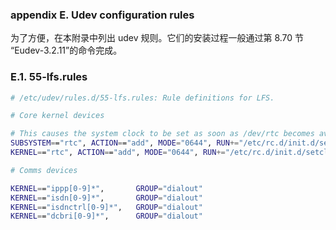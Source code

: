 
### appendix E. Udev configuration rules

为了方便，在本附录中列出 udev 规则。它们的安装过程一般通过第 8.70 节 “Eudev-3.2.11”的命令完成。

### E.1. 55-lfs.rules

```bash
# /etc/udev/rules.d/55-lfs.rules: Rule definitions for LFS.

# Core kernel devices

# This causes the system clock to be set as soon as /dev/rtc becomes available.
SUBSYSTEM=="rtc", ACTION=="add", MODE="0644", RUN+="/etc/rc.d/init.d/setclock start"
KERNEL=="rtc", ACTION=="add", MODE="0644", RUN+="/etc/rc.d/init.d/setclock start"

# Comms devices

KERNEL=="ippp[0-9]*",       GROUP="dialout"
KERNEL=="isdn[0-9]*",       GROUP="dialout"
KERNEL=="isdnctrl[0-9]*",   GROUP="dialout"
KERNEL=="dcbri[0-9]*",      GROUP="dialout"
```
